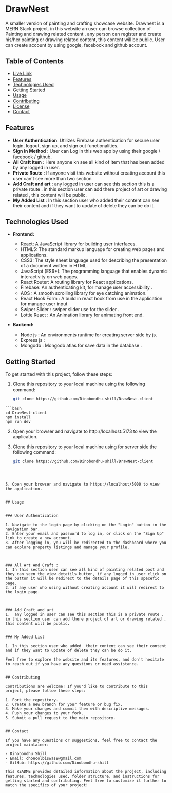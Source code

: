 # DrawNest

A smaller version of painting and crafting showcase website. Drawnest is a MERN Stack project. in this website an user can browse collection of Painting and drawing related content . any person can register and create his/her painting or drawing related content, this content will be public. User can create account by using google, facebook and github account.



## Table of Contents
- [Live Link](https://draw-nest.web.app/)
- [Features](#features)
- [Technologies Used](#technologies-used)
- [Getting Started](#getting-started)
- [Usage](#usage)
- [Contributing](#contributing)
- [License](#license)
- [Contact](#contact)



## Features
- **User Authentication**: Utilizes Firebase authentication for secure user login, logout, sign up, and sign out functionalities.
- **Sign in Method** : User can Log in this web app by using their google / facebook / github.
- **All Craft Item** : Here anyone kn see all kind of item that has been added by any logged in user.
- **Private Route** : If anyone visit this website without creating account this user can't see more than two section
- **Add Craft and art** : any logged in user can see this section this is a private route . in this section user can add there project of art or drawing related , this content will be public. 
- **My Added List** : In this section user who added  their content can see their content and if they want to update of delete they can be do it.


## Technologies Used

- **Frontend:**
  - React: A JavaScript library for building user interfaces.
  - HTML5: The standard markup language for creating web pages and applications.
  - CSS3: The style sheet language used for describing the presentation of a document written in HTML.
  - JavaScript (ES6+): The programming language that enables dynamic interactivity on web pages.
  - React Router: A routing library for React applications.
  - Firebase: An authenticating kit, for manage user accessibility .
  - AOS : A smooth scrolling library for eye catching animation.
  - React Hook Form : A build in react hook from use in the application for manage user input
  - Swiper Slider : swiper slider use for the silder .
  - Lottie React :  An Animation library for animating front end.

- **Backend:**
  - Node js : An environments runtime for creating server side by js.
  - Express js : 
  - Mongodb : Mongodb atlas for save data in the database .

## Getting Started

To get started with this project, follow these steps:

1. Clone this repository to your local machine using the following command:

   ```bash
   git clone https://github.com/Dinobondhu-shill/DrawNest-client
```
```bash
cd DrawNest-client
npm install
npm run dev
```
2. Open your browser and navigate to http://localhost:5173 to view the application.

3. Clone this repository to your local machine using for server side the following command:

   ```bash
   git clone https://github.com/Dinobondhu-shill/DrawNest-client
```



5. Open your browser and navigate to https://localhost/5000 to view the application.


## Usage


### User Authentication

1. Navigate to the login page by clicking on the "Login" button in the navigation bar.
2. Enter your email and password to log in, or click on the "Sign Up" link to create a new account.
3. After logging in, you will be redirected to the dashboard where you can explore property listings and manage your profile.



### All Art And Craft :
1. In this section user can see all kind of painting related post and they can seen the view detatils button, if any logged in user click on the button it will be redirect to the details page of this specefic page.
2. if any user who using without creating account it will redirect to the login page.



### Add Craft and art
1.  any logged in user can see this section this is a private route . in this section user can add there project of art or drawing related , this content will be public.


### My Added List

1. In this section user who added  their content can see their content and if they want to update of delete they can be do it.

Feel free to explore the website and its features, and don't hesitate to reach out if you have any questions or need assistance.


## Contributing

Contributions are welcome! If you'd like to contribute to this project, please follow these steps:

1. Fork the repository.
2. Create a new branch for your feature or bug fix.
3. Make your changes and commit them with descriptive messages.
4. Push your changes to your fork.
5. Submit a pull request to the main repository.


## Contact

If you have any questions or suggestions, feel free to contact the project maintainer:

- Dinobondhu Shill
- Email: choncolbiswas9@gmail.com
- GitHub: https://github.com/Dinobondhu-shill

This README provides detailed information about the project, including features, technologies used, folder structure, and instructions for getting started and contributing. Feel free to customize it further to match the specifics of your project!
